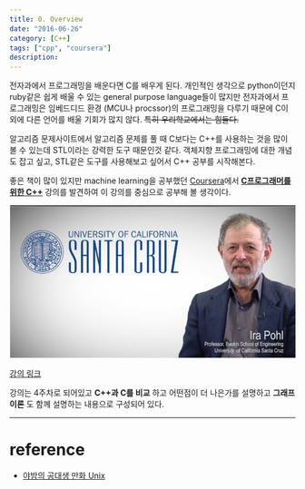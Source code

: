 ```yaml
---
title: 0. Overview
date: "2016-06-26"
category: [C++]
tags: ["cpp", "coursera"]
description:
---
```


전자과에서 프로그래밍을 배운다면 C를 배우게 된다. 개인적인 생각으로 python이던지 ruby같은 쉽게 배울 수 있는 general purpose language들이 많지만 전자과에서 프로그래밍은 임베드디드 환경 (MCU나 procssor)의 프로그래밍을 다루기 때문에 C이외에 다른 언어를 배울 기회가 많지 않다. ~~특히 우리학교에서는 힘들다.~~

알고리즘 문제사이트에서 알고리즘 문제를 풀 때 C보다는 C++를 사용하는 것을 많이 볼 수 있는데 STL이라는 강력한 도구 때문인것 같다. 객체지향 프로그래밍에 대한 개념도 잡고 싶고, STL같은 도구를 사용해보고 싶어서 C++ 공부를 시작해본다.

좋은 책이 많이 있지만 machine learning을 공부했던 [Coursera](https://www.coursera.org/)에서 **[C프로그래머를 위한 C++](https://www.coursera.org/learn/c-plus-plus-a/home/info)** 강의를 발견하여 이 강의를 중심으로 공부해 볼 생각이다.

![예1](./0.png)

[강의 링크](https://www.coursera.org/learn/c-plus-plus-a/home/info)

강의는 4주차로 되어있고 **C++과 C를 비교** 하고 어떤점이 더 나은가를 설명하고 **그래프이론** 도 함께 설명하는 내용으로 구성되어 있다.

---

# reference

- [야밤의 공대생 만화 Unix](https://www.facebook.com/engineertoon/posts/512251568961703s)
